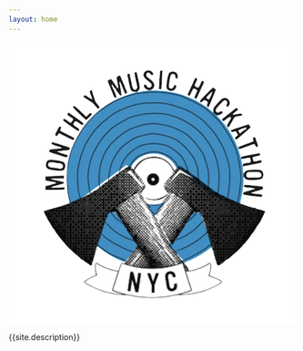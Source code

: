 ```yaml
---
layout: home
---
```


![Monthly Music Hackathon logo featuring crossed axes on a blue vinyl record](/assets/img/mmh_logo_blue_big_transparent.png)

{{site.description}}